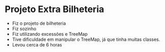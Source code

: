 # Projeto Extra Bilheteria

* Fiz o projeto de bilheteria
* Fiz sozinho
* Fiz utilizando excessões e TreeMap
* Tive dificuldade em manipular o TreeMap, já que tinha muitas classes.
* Levou cerca de 6 horas